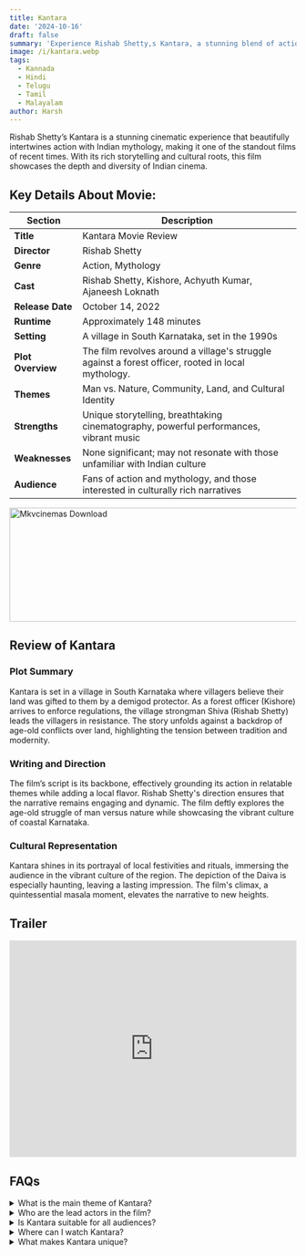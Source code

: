 ```yaml
---
title: Kantara
date: '2024-10-16'
draft: false
summary: 'Experience Rishab Shetty,s Kantara, a stunning blend of action and mythology rooted in Indian culture!'
image: /i/kantara.webp
tags:
  - Kannada
  - Hindi
  - Telugu
  - Tamil
  - Malayalam
author: Harsh
---
```


Rishab Shetty’s Kantara is a stunning cinematic experience that beautifully intertwines action with Indian mythology, making it one of the standout films of recent times. With its rich storytelling and cultural roots, this film showcases the depth and diversity of Indian cinema.

## Key Details About Movie:

| **Section**       | **Description**                                                                                    |
| ----------------- | -------------------------------------------------------------------------------------------------- |
| **Title**         | Kantara Movie Review                                                                               |
| **Director**      | Rishab Shetty                                                                                      |
| **Genre**         | Action, Mythology                                                                                  |
| **Cast**          | Rishab Shetty, Kishore, Achyuth Kumar, Ajaneesh Loknath                                            |
| **Release Date**  | October 14, 2022                                                                                   |
| **Runtime**       | Approximately 148 minutes                                                                          |
| **Setting**       | A village in South Karnataka, set in the 1990s                                                     |
| **Plot Overview** | The film revolves around a village's struggle against a forest officer, rooted in local mythology. |
| **Themes**        | Man vs. Nature, Community, Land, and Cultural Identity                                             |
| **Strengths**     | Unique storytelling, breathtaking cinematography, powerful performances, vibrant music             |
| **Weaknesses**    | None significant; may not resonate with those unfamiliar with Indian culture                       |
| **Audience**      | Fans of action and mythology, and those interested in culturally rich narratives                   |

<a href="https://mkvcinemas.buzz/bookmarks-list">
  <img src="/mkvcinemas-btn.webp" alt="Mkvcinemas Download" width="600" height="200" loading="lazy">
</a>

## Review of Kantara

### Plot Summary

Kantara is set in a village in South Karnataka where villagers believe their land was gifted to them by a demigod protector. As a forest officer (Kishore) arrives to enforce regulations, the village strongman Shiva (Rishab Shetty) leads the villagers in resistance. The story unfolds against a backdrop of age-old conflicts over land, highlighting the tension between tradition and modernity.

### Writing and Direction

The film’s script is its backbone, effectively grounding its action in relatable themes while adding a local flavor. Rishab Shetty's direction ensures that the narrative remains engaging and dynamic. The film deftly explores the age-old struggle of man versus nature while showcasing the vibrant culture of coastal Karnataka.

### Cultural Representation

Kantara shines in its portrayal of local festivities and rituals, immersing the audience in the vibrant culture of the region. The depiction of the Daiva is especially haunting, leaving a lasting impression. The film's climax, a quintessential masala moment, elevates the narrative to new heights.

## Trailer

<iframe width="100%" height="380" src="https://www.youtube.com/embed/8mrVmf239GU?si=wUnFS-y9GqLOLTnZ" title={title} frameborder="0" allow="accelerometer; autoplay; clipboard-write; encrypted-media; gyroscope; picture-in-picture; web-share" referrerpolicy="strict-origin-when-cross-origin" allowfullscreen loading="lazy"></iframe>

## FAQs

<details>
  <summary>What is the main theme of Kantara?</summary>
  <p>The film explores the conflict between man and nature, community struggles, and the importance of cultural identity.</p>
</details>

<details>
  <summary>Who are the lead actors in the film?</summary>
  <p>The film stars Rishab Shetty, Kishore, Achyuth Kumar, and Ajaneesh Loknath.</p>
</details>

<details>
  <summary>Is Kantara suitable for all audiences?</summary>
  <p>While it has broad appeal, those unfamiliar with Indian culture may find some elements challenging.</p>
</details>

<details>
  <summary>Where can I watch Kantara?</summary>
  <p>Kantara is currently in theaters; check local listings for showtimes.</p>
</details>

<details>
  <summary>What makes Kantara unique?</summary>
  <p>Its original storytelling, cultural depth, and seamless blend of action with mythology set it apart from other films.</p>
</details>
